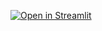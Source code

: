 
[![Open in Streamlit](https://static.streamlit.io/badges/streamlit_badge_black_white.svg)](https://questionfortimi.streamlit.app/)
